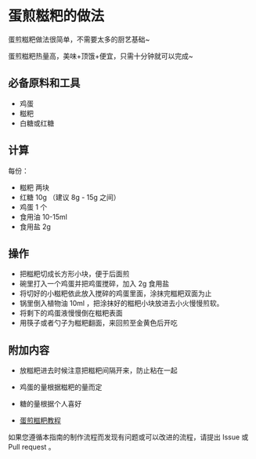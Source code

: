 # 蛋煎糍粑的做法

蛋煎糍粑做法很简单，不需要太多的厨艺基础~

蛋煎糍粑热量高，美味+顶饿+便宜，只需十分钟就可以完成~

## 必备原料和工具

- 鸡蛋
- 糍粑
- 白糖或红糖

## 计算

每份：

- 糍粑 两块
- 红糖 10g （建议 8g - 15g 之间）
- 鸡蛋 1 个
- 食用油 10-15ml
- 食用盐 2g

## 操作

- 把糍粑切成长方形小块，便于后面煎
- 碗里打入一个鸡蛋并把鸡蛋搅碎，加入 2g 食用盐
- 将切好的小糍粑依此放入搅碎的鸡蛋里面，涂抹完糍粑双面为止
- 锅里倒入植物油 10ml ，把涂抹好的糍粑小块放进去小火慢慢煎软。
- 将剩下的鸡蛋液慢慢倒在糍粑表面
- 用筷子或者勺子为糍粑翻面，来回煎至金黄色后开吃

## 附加内容

- 放糍粑进去时候注意把糍粑间隔开来，防止粘在一起
- 鸡蛋的量根据糍粑的量而定
- 糖的量根据个人喜好

- [蛋煎糍粑教程](https://www.dachu.co/recipe/378826)

如果您遵循本指南的制作流程而发现有问题或可以改进的流程，请提出 Issue 或 Pull request 。
